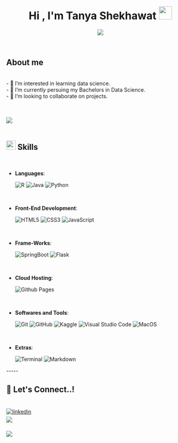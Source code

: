 <h1 align="center"><b>Hi , I'm Tanya Shekhawat </b><img src="https://media.giphy.com/media/hvRJCLFzcasrR4ia7z/giphy.gif" width="35"></h1>

<p align="center">
  <a href="https://github.com/DenverCoder1/readme-typing-svg"><img src="https://readme-typing-svg.herokuapp.com?font=Time+New+Roman&color=cyan&size=25&center=true&vCenter=true&width=600&height=100&lines=Welcome+to+my+profile..&hearts;++;Data+Science+Student;Active+Learner/Researcher;Love+to+learn+new+stuff..<3"></a>
</p>
<br>
	
## **About me**
<br>
- 👀 I’m interested in learning data science.<br>
- 🌱 I’m currently persuing my Bachelors in Data Science. <br>
- 💞️ I’m looking to collaborate on projects. <br>
<br><br>

<img src="https://user-images.githubusercontent.com/73097560/115834477-dbab4500-a447-11eb-908a-139a6edaec5c.gif"><br><br>

## <img src="https://media2.giphy.com/media/QssGEmpkyEOhBCb7e1/giphy.gif?cid=ecf05e47a0n3gi1bfqntqmob8g9aid1oyj2wr3ds3mg700bl&rid=giphy.gif" width ="25"><b> Skills</b>
<br>

<p align="center">

- **Languages**:
    
    ![R](https://img.shields.io/badge/R-276DC3?style=for-the-badge&logo=r&logoColor=white)
    ![Java](https://img.shields.io/badge/Java-ED8B00?style=for-the-badge&logo=java&logoColor=white)
    ![Python](https://img.shields.io/badge/Python%20-%2314354C.svg?style=for-the-badge&logo=python&logoColor=white)

<br>   
    
- **Front-End Development**: 

   ![HTML5](https://img.shields.io/badge/HTML5%20-%23E34F26.svg?style=for-the-badge&logo=html5&logoColor=white)
   ![CSS3](https://img.shields.io/badge/CSS%20-%231572B6.svg?style=for-the-badge&logo=css3&logoColor=white)
   ![JavaScript](https://img.shields.io/badge/JavaScript%20-%23F7DF1E.svg?style=for-the-badge&logo=javascript&logoColor=black)

<br>
	  
    
- **Frame-Works**: 

   ![SpringBoot](https://img.shields.io/badge/Spring-6DB33F?style=for-the-badge&logo=spring&logoColor=white)
	![Flask](https://img.shields.io/badge/Flask-000000?style=for-the-badge&logo=flask&logoColor=white)
<!-- SQL https://img.shields.io/badge/MySQL-00000F?style=for-the-badge&logo=mysql&logoColor=white
	Mongo DB https://img.shields.io/badge/MongoDB-4EA94B?style=for-the-badge&logo=mongodb&logoColor=white	 -->

<br>

- **Cloud Hosting**:

    ![Github Pages](https://img.shields.io/badge/GitHub%20Pages-%23327FC7.svg?style=for-the-badge&logo=github&logoColor=white)
    
<br>

- **Softwares and Tools**:

    ![Git](https://img.shields.io/badge/git-%23F05033.svg?style=for-the-badge&logo=git&logoColor=white)
    ![GitHub](https://img.shields.io/badge/github-%23121011.svg?style=for-the-badge&logo=github&logoColor=white)
    ![Kaggle](https://img.shields.io/badge/Kaggle-20BEFF?style=for-the-badge&logo=Kaggle&logoColor=white)
    ![Visual Studio Code](https://img.shields.io/badge/Visual%20Studio%20Code-0078d7.svg?style=for-the-badge&logo=visual-studio-code&logoColor=white)
    ![MacOS](https://img.shields.io/badge/mac%20os-000000?style=for-the-badge&logo=apple&logoColor=white) 

<br>

- **Extras**:

    ![Terminal](https://img.shields.io/badge/Terminal-%23054020?style=for-the-badge&logo=gnu-bash&logoColor=white)
    ![Markdown](https://img.shields.io/badge/markdown-%23000000.svg?style=for-the-badge&logo=markdown&logoColor=white)   

</p>
-----
<br>
<!-- <img src="https://user-images.githubusercontent.com/73097560/115834477-dbab4500-a447-11eb-908a-139a6edaec5c.gif"><br><br> -->

## <b><p width ="80">🤝 Let's Connect..!</p></b>
<br>
<div align='left'>

<a href="https://www.linkedin.com/in/tanya-shekhawat" target="_blank">
<img src="https://img.shields.io/badge/linkedin:  Tanya Shekhawat-%2300acee.svg?color=405DE6&style=for-the-badge&logo=linkedin&logoColor=white" alt=linkedin style="margin-bottom: 5px;"/>
</a>


<br>

<!-- <a href="https://twitter.com/0xabdulkhalid" target="_blank">
<img src="https://img.shields.io/badge/twitter:  0xabdulkhalid-%2300acee.svg?color=1DA1F2&style=for-the-badge&logo=twitter&logoColor=white" alt=twitter style="margin-bottom: 5px;"/>
</a> -->
<!-- <br> -->


<a href="mailto:9tanya@gmail.com" target="_blank">
<img src="https://img.shields.io/badge/gmail:  Tanya Shekhawat-%23EA4335.svg?style=for-the-badge&logo=gmail&logoColor=white" t=mail style="margin-bottom: 5px;" />
</a>

	
</div>

<br>
<img src="https://user-images.githubusercontent.com/73097560/115834477-dbab4500-a447-11eb-908a-139a6edaec5c.gif">
<br>
<br>
<br>


<!-- - 👋 Hi, I’m Tanya Shekhawat
- 👀 I’m interested in learning data science
- 🌱 I’m currently persuing my Bachelors in Data Science. 
- 💞️ I’m looking to collaborate on projects. 
- 📫 How to reach me: Mail me at 9tanya18@gmail.com -->

<!-- ![visitors](https://visitor-badge.laobi.icu/badge?page_id=page.id) -->
<!-- ![visitor badge](https://visitor-badge.glitch.me/badge?page_id=jwenjian.visitor-badge) -->
<!-- ![Visitors](https://visitor-badge.deta.dev/badge?page_id=AmreshSinha.AmreshSinha) -->
<!-- ![Visitors](https://visitor-badge.deta.dev/badge?page_id=Yves54.Yves54) -->


<!-- 📫 How to reach me:
<br>
[![Connect on LinkedIn](https://img.shields.io/badge/--linkedin?label=LinkedIn&logo=LinkedIn&style=social)](https://www.linkedin.com/in/tanya-shekhawat) -->
<!-- 
<a href="https://github.com/anuraghazra/github-readme-stats">
  <img align="center" src="https://github-readme-stats.vercel.app/api?username=Yves54&show_icons=true&theme=aura" />
</a>
<a href="https://github.com/anuraghazra/convoychat">
  <img align="center" src="https://github-readme-stats.vercel.app/api/top-langs/?username=Yves54&layout=compact" />
</a>
 -->
<!---
Yves54/Yves54 is a ✨ special ✨ repository because its `README.md` (this file) appears on your GitHub profile.
You can click the Preview link to take a look at your changes.
--->

